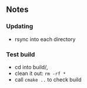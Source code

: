 ## Notes

### Updating

- rsync into each directory

### Test build

- cd into build/, 
- clean it out: `rm -rf *`
- call `cmake ..` to check build

